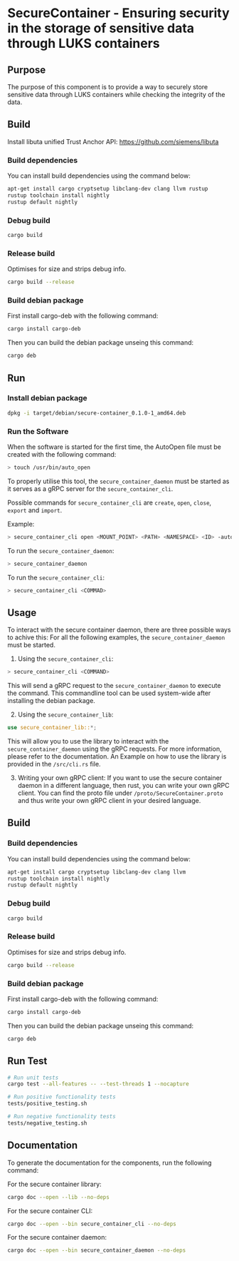 # SecureContainer - Ensuring security in the storage of sensitive data through LUKS containers

## Purpose

The purpose of this component is to provide a way to securely store sensitive data through LUKS containers while checking the integrity of the data.

## Build

Install libuta unified Trust Anchor API: 
https://github.com/siemens/libuta

### Build dependencies

You can install build dependencies using the command below:

```bash
apt-get install cargo cryptsetup libclang-dev clang llvm rustup 
rustup toolchain install nightly
rustup default nightly
```

### Debug build 

```bash
cargo build
```

### Release build 

Optimises for size and strips debug info.

```bash
cargo build --release
```

### Build debian package

First install cargo-deb with the following command:

```bash
cargo install cargo-deb

```
Then you can build the debian package unseing this command:
```bash
cargo deb
```


## Run

### Install debian package

```bash
dpkg -i target/debian/secure-container_0.1.0-1_amd64.deb
```

### Run the Software

When the software is started for the first time, the AutoOpen file must be created with the following command: 

```bash
> touch /usr/bin/auto_open
```


To properly utilise this tool, the `secure_container_daemon` must be started as it serves as a gRPC server for the `secure_container_cli`.

Possible commands for `secure_container_cli` are `create`, `open`, `close`, `export` and `import`.

Example: 
```bash
> secure_container_cli open <MOUNT_POINT> <PATH> <NAMESPACE> <ID> -auto_open
```


To run the `secure_container_daemon`:

```bash
> secure_container_daemon
```

To run the `secure_container_cli`:

```bash
> secure_container_cli <COMMAD>
```



## Usage
To interact with the secure container daemon, there are three possible ways to achive this:
For all the following examples, the `secure_container_daemon` must be started.

1) Using the `secure_container_cli`:
```bash
> secure_container_cli <COMMAND>
```
This will send a gRPC request to the `secure_container_daemon` to execute the command.
This commandline tool can be used system-wide after installing the debian package.

2) Using the `secure_container_lib`:
```rust
use secure_container_lib::*;
```
This will allow you to use the library to interact with the `secure_container_daemon` using the gRPC requests.
For more information, please refer to the documentation.
An Example on how to use the library is provided in the `/src/cli.rs` file.

3) Writing your own gRPC client:
If you want to use the secure container daemon in a different language, then rust, you can write your own gRPC client.
You can find the proto file under `/proto/SecureContainer.proto`
   and thus write your own gRPC client in your desired language.


## Build


### Build dependencies

You can install build dependencies using the command below:

```bash
apt-get install cargo cryptsetup libclang-dev clang llvm
rustup toolchain install nightly
rustup default nightly
```

### Debug build 

```bash
cargo build
```

### Release build 

Optimises for size and strips debug info.

```bash
cargo build --release
```

### Build debian package

First install cargo-deb with the following command:

```bash
cargo install cargo-deb

```
Then you can build the debian package unseing this command:
```bash
cargo deb
```



## Run Test

```bash
# Run unit tests
cargo test --all-features -- --test-threads 1 --nocapture

# Run positive functionality tests
tests/positive_testing.sh

# Run negative functionality tests
tests/negative_testing.sh
```

## Documentation
To generate the documentation for the components, run the following command:

For the secure container library:
```bash
cargo doc --open --lib --no-deps
```

For the secure container CLI:
```bash
cargo doc --open --bin secure_container_cli --no-deps
```

For the secure container daemon:
```bash
cargo doc --open --bin secure_container_daemon --no-deps
```

